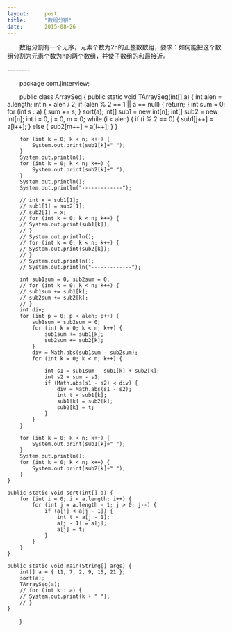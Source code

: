 ```yaml
---
layout:     post
title:      "数组分割"
date:       2015-08-26
---
```


<style type="text/css">
p{
	text-indent: 2em;
}
.post img {
  margin-bottom: 0rem;
}
</style>

<p class="intro">
	<span class="dropcap">数组分割</span>有一个无序，元素个数为2n的正整数数组，要求：如何能把这个数组分割为元素个数为n的两个数组，并使子数组的和最接近。
</p>
--------

package com.jinterview;

public class ArraySeg {
	public static void TArraySeg(int[] a) {
		int alen = a.length;
		int n = alen / 2;
		if (alen % 2 == 1 || a == null) {
			return;
		}
		int sum = 0;
		for (int s : a) {
			sum += s;
		}
		sort(a);
		int[] sub1 = new int[n];
		int[] sub2 = new int[n];
		int i = 0, j = 0, m = 0;
		while (i < alen) {
			if (i % 2 == 0) {
				sub1[j++] = a[i++];
			} else {
				sub2[m++] = a[i++];
			}
		}

		for (int k = 0; k < n; k++) {
			System.out.print(sub1[k]+" ");
		}
		System.out.println();
		for (int k = 0; k < n; k++) {
			System.out.print(sub2[k]+" ");
		}
		System.out.println();
		System.out.println("-------------");

		// int x = sub1[1];
		// sub1[1] = sub2[1];
		// sub2[1] = x;
		// for (int k = 0; k < n; k++) {
		// System.out.print(sub1[k]);
		// }
		// System.out.println();
		// for (int k = 0; k < n; k++) {
		// System.out.print(sub2[k]);
		// }
		// System.out.println();
		// System.out.println("-------------");

		int sub1sum = 0, sub2sum = 0;
		// for (int k = 0; k < n; k++) {
		// sub1sum += sub1[k];
		// sub2sum += sub2[k];
		// }
		int div;
		for (int p = 0; p < alen; p++) {
			sub1sum = sub2sum = 0;
			for (int k = 0; k < n; k++) {
				sub1sum += sub1[k];
				sub2sum += sub2[k];
			}
			div = Math.abs(sub1sum - sub2sum);
			for (int k = 0; k < n; k++) {

				int s1 = sub1sum - sub1[k] + sub2[k];
				int s2 = sum - s1;
				if (Math.abs(s1 - s2) < div) {
					div = Math.abs(s1 - s2);
					int t = sub1[k];
					sub1[k] = sub2[k];
					sub2[k] = t;
				}
			}
		}

		for (int k = 0; k < n; k++) {
			System.out.print(sub1[k]+" ");
		}
		System.out.println();
		for (int k = 0; k < n; k++) {
			System.out.print(sub2[k]+" ");
		}
	}

	public static void sort(int[] a) {
		for (int i = 0; i < a.length; i++) {
			for (int j = a.length - 1; j > 0; j--) {
				if (a[j] < a[j - 1]) {
					int t = a[j - 1];
					a[j - 1] = a[j];
					a[j] = t;
				}
			}
		}
	}

	public static void main(String[] args) {
		int[] a = { 11, 7, 2, 9, 15, 21 };
		sort(a);
		TArraySeg(a);
		// for (int k : a) {
		// System.out.print(k + " ");
		// }
	}
}

